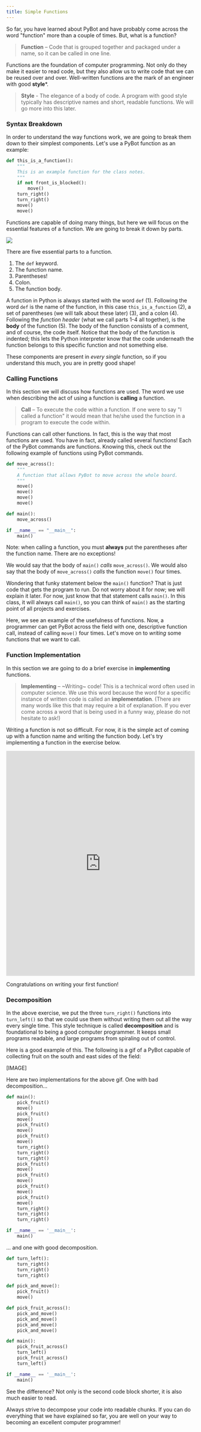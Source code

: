 ```yaml
---
title: Simple Functions 
---
```


So far, you have learned about PyBot and have probably come across the word "function" more than a couple of times. But, what is a function?

> **Function** – Code that is grouped together and packaged under a name, so it can be called in one line.

Functions are the foundation of computer programming. Not only do they make it easier to read code, but they also allow us to write code that we can be reused over and over. Well-written functions are the mark of an engineer with good **style**\*.

> **Style** - The elegance of a body of code. A program with good style typically has descriptive names and short, readable functions. We will go more into this later.

### Syntax Breakdown

In order to understand the way functions work, we are going to break them down to their simplest components. Let's use a PyBot function as an example:

```python
def this_is_a_function():
    """
    This is an example function for the class notes.
    """
    if not front_is_blocked():
        move()
    turn_right()
    turn_right()
    move()
    move()
```
Functions are capable of doing many things, but here we will focus on the essential features of a function. We are going to break it down by parts.

<img id="simple_function_breakdown" class="code_block" src="figures/fig_simple_function_breakdown.png">

There are five essential parts to a function.

1. The `def` keyword.
2. The function name.
3. Parentheses!
4. Colon.
5. The function body.

A function in Python is always started with the word `def` (1). Following the word `def` is the name of the function, in this case `this_is_a_function` (2), a set of parentheses (we will talk about these later) (3), and a colon (4). Following the _function header_ (what we call parts 1-4 all together), is the **body** of the function (5). The body of the function consists of a comment, and of course, the code itself. Notice that the body of the function is indented; this lets the Python interpreter know that the code underneath the function belongs to this specific function and not something else.

These components are present in _every single_ function, so if you understand this much, you are in pretty good shape!

### Calling Functions

In this section we will discuss how functions are used. The word we use when describing the act of using a function is **calling** a function.

> **Call** – To execute the code within a function. If one were to say "I called a function" it would mean that he/she used the function in a program to execute the code within.

Functions can call other functions. In fact, this is the way that most functions are used. You have in fact, already called several functions! Each of the PyBot commands are functions. Knowing this, check out the following example of functions using PyBot commands.

```python
def move_across():
    """
    A function that allows PyBot to move across the whole board.
    """
    move()
    move()
    move()
    move()

def main():
    move_across()

if __name__ == "__main__":
    main()
``` 

Note: when calling a function, you must **always** put the parentheses after the function name. There are no exceptions!

We would say that the body of `main()` _calls_ `move_across()`. We would also say that the body of `move_across()` _calls_ the function `move()` four times. 

<div class="aside">

Wondering that funky statement below the `main()` function? That is just code that gets the program to run. Do not worry about it for now; we will explain it later. For now, just know that that statement calls `main()`. In this class, it will always call `main()`, so you can think of `main()` as the starting point of all projects and exercises.

</div>

Here, we see an example of the usefulness of functions. Now, a programmer can get PyBot across the field with one, descriptive function call, instead of calling `move()` four times. Let's move on to _writing_ some functions that we want to call.

### Function Implementation

In this section we are going to do a brief exercise in **implementing** functions.

> **Implementing** – ~Writing~ code! This is a technical word often used in computer science. We use this word because the word for a specific instance of written code is called an **implementation**. (There are many words like this that may require a bit of explanation. If you ever come across a word that is being used in a funny way, please do not hesitate to ask!)

Writing a function is not so difficult. For now, it is the simple act of coming up with a function name and writing the function body. Let's try implementing a function in the exercise below.

<iframe frameborder="0" width="100%" height="600px" src="https://repl.it/student_embed/assignment/1314054/fa91cdc1980f08650bb8c261abbae01d"></iframe>

Congratulations on writing your first function! 

### Decomposition

In the above exercise, we put the three `turn_right()` functions into `turn_left()` so that we could use them without writing them out all the way every single time. This style technique is called **decomposition** and is foundational to being a good computer programmer. It keeps small programs readable, and large programs from spiraling out of control. 

Here is a good example of this. The following is a gif of a PyBot capable of collecting fruit on the south and east sides of the field:

[IMAGE]

Here are two implementations for the above gif. One with bad decomposition...

```python
def main():
    pick_fruit()
    move()
    pick_fruit()
    move()
    pick_fruit()
    move()
    pick_fruit()
    move()
    turn_right()
    turn_right()
    turn_right()
    pick_fruit()
    move()
    pick_fruit()
    move()
    pick_fruit()
    move()
    pick_fruit()
    move()
    turn_right()
    turn_right()
    turn_right()

if __name__ == '__main__':
    main()
```

... and one with good decomposition.

```python
def turn_left():
    turn_right()
    turn_right()
    turn_right()

def pick_and_move():
    pick_fruit()
    move()

def pick_fruit_across():
    pick_and_move()
    pick_and_move()
    pick_and_move()
    pick_and_move()

def main():
    pick_fruit_across()
    turn_left()
    pick_fruit_across()
    turn_left()

if __name__ == '__main__':
    main()
```

See the difference? Not only is the second code block shorter, it is also much easier to read.

Always strive to decompose your code into readable chunks. If you can do everything that we have explained so far, you are well on your way to becoming an excellent computer programmer!

